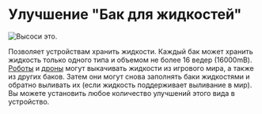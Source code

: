 # Улучшение "Бак для жидкостей"

![Высоси это.](oredict:oc:tankUpgrade)

Позволяет устройствам хранить жидкости. Каждый бак может хранить жидкость только одного типа и объемом не более 16 ведер (16000mB). [Роботы](../block/robot.md) и [дроны](drone.md) могут выкачивать жидкости из игрового мира, а также из других баков. Затем они могут снова заполнять баки жидкостями и обратно выливать их (если жидкость поддерживает выливание в мир). Вы можете установить любое количество улучшений этого вида в устройство.
